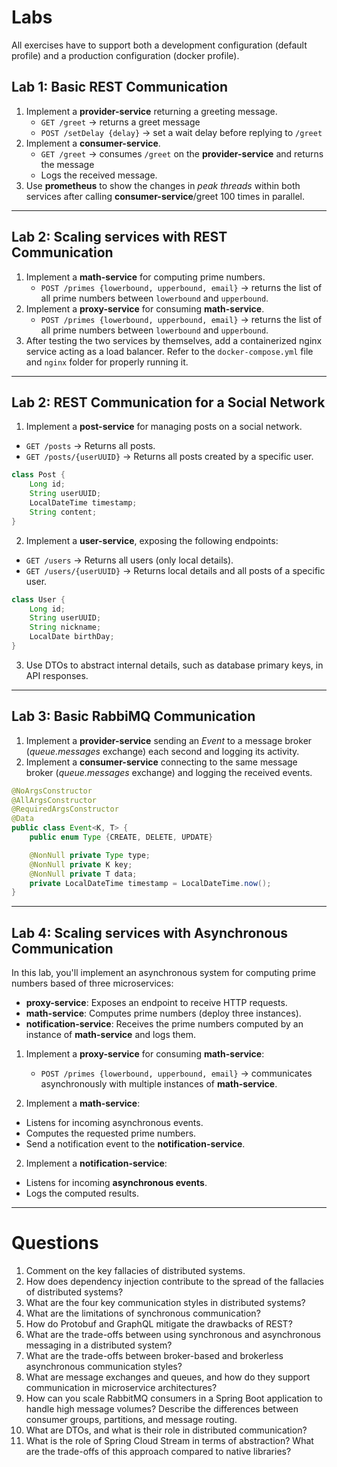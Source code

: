 # Labs

All exercises have to support both a development configuration (default profile) and a production configuration (docker profile).

## Lab 1: Basic REST Communication

1. Implement a **provider-service** returning a greeting message.
   * `GET /greet` → returns a greet message
   * `POST /setDelay {delay}` → set a wait delay before replying to `/greet`
2. Implement a **consumer-service**.
   * `GET /greet` → consumes `/greet` on the **provider-service** and returns the message
   * Logs the received message.
3. Use **prometheus** to show the changes in *peak threads* within both services after calling **consumer-service**/greet 100 times in parallel.

---

## Lab 2: Scaling services with REST Communication

1. Implement a **math-service** for computing prime numbers.
    * `POST /primes {lowerbound, upperbound, email}` → returns the list of all prime numbers between `lowerbound` and `upperbound`.
2. Implement a **proxy-service** for consuming **math-service**.
   * `POST /primes {lowerbound, upperbound, email}` → returns the list of all prime numbers between `lowerbound` and `upperbound`.
3. After testing the two services by themselves, add a containerized nginx service acting as a load balancer. Refer to the `docker-compose.yml` file and `nginx` folder for properly running it.

---

## Lab 2: REST Communication for a Social Network

1. Implement a **post-service** for managing posts on a social network.
  - `GET /posts` → Returns all posts.
  - `GET /posts/{userUUID}` → Returns all posts created by a specific user.

   ```java
   class Post {
       Long id;
       String userUUID;
       LocalDateTime timestamp;
       String content;
   }
   ```  

2. Implement a **user-service**, exposing the following endpoints:
  - `GET /users` → Returns all users (only local details).
  - `GET /users/{userUUID}` → Returns local details and all posts of a specific user.

   ```java
   class User {
       Long id;
       String userUUID;
       String nickname;
       LocalDate birthDay;
   }
   ```  

3. Use DTOs to abstract internal details, such as database primary keys, in API responses.

---

## Lab 3: Basic RabbiMQ Communication

1. Implement a **provider-service** sending an *Event* to a message broker (*queue.messages* exchange) each second and logging its activity.
2. Implement a **consumer-service** connecting to the same message broker (*queue.messages* exchange) and logging the received events.

```java
@NoArgsConstructor
@AllArgsConstructor
@RequiredArgsConstructor
@Data
public class Event<K, T> {
    public enum Type {CREATE, DELETE, UPDATE}

    @NonNull private Type type;
    @NonNull private K key;
    @NonNull private T data;
    private LocalDateTime timestamp = LocalDateTime.now();
}
```

---

## Lab 4: Scaling services with Asynchronous Communication

In this lab, you'll implement an asynchronous system for computing prime numbers based of three microservices:
- **proxy-service**: Exposes an endpoint to receive HTTP requests.
- **math-service**: Computes prime numbers (deploy three instances).
- **notification-service**: Receives the prime numbers computed by an instance of **math-service** and logs them.

1. Implement a **proxy-service** for consuming **math-service**:
   * `POST /primes {lowerbound, upperbound, email}` → communicates asynchronously with multiple instances of **math-service**.

2. Implement a **math-service**:
- Listens for incoming asynchronous events.
- Computes the requested prime numbers.
- Send a notification event to the **notification-service**.

2. Implement a **notification-service**:
- Listens for incoming **asynchronous events**.
- Logs the computed results.

---

# Questions
1. Comment on the key fallacies of distributed systems.
2. How does dependency injection contribute to the spread of the fallacies of distributed systems?
3. What are the four key communication styles in distributed systems?
4. What are the limitations of synchronous communication?
5. How do Protobuf and GraphQL mitigate the drawbacks of REST?
6. What are the trade-offs between using synchronous and asynchronous messaging in a distributed system?
7. What are the trade-offs between broker-based and brokerless asynchronous communication styles?
8. What are message exchanges and queues, and how do they support communication in microservice architectures?
9. How can you scale RabbitMQ consumers in a Spring Boot application to handle high message volumes? Describe the differences between consumer groups, partitions, and message routing.
10. What are DTOs, and what is their role in distributed communication?
11. What is the role of Spring Cloud Stream in terms of abstraction? What are the trade-offs of this approach compared to native libraries?  
